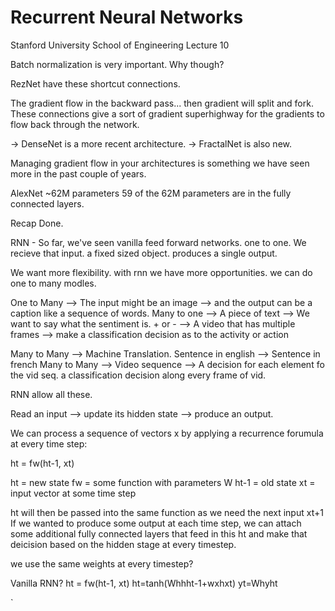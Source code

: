 # Recurrent Neural Networks

Stanford University School of Engineering Lecture 10

Batch normalization is very important.
Why though?

RezNet have these shortcut connections.

The gradient flow in the backward pass... then gradient will split and fork. 
These connections give a sort of gradient superhighway for the gradients to flow back through the network.


-> DenseNet is a more recent architecture.
-> FractalNet is also new.

Managing gradient flow in your architectures is something we have seen more in the past couple of years.

AlexNet ~62M parameters
59 of the 62M parameters are in the fully connected layers.

Recap Done.

RNN - So far, we've seen vanilla feed forward networks.
one to one.
We recieve that input. a fixed sized object.
produces a single output.

We want more flexibility.
with rnn we have more opportunities.
we can do one to many modles.

One to Many --> The input might be an image --> and the output can be a caption like a sequence of words.
Many to one --> A piece of text --> We want to say what the sentiment is. + or  -
            --> A video that has multiple frames --> make a classification decision as to the activity or action
            
Many to Many --> Machine Translation. Sentence in english --> Sentence in french
Many to Many --> Video sequence --> A decision for each element fo the vid seq. a classification decision along every frame of vid.

RNN allow all these.

Read an input --> update its hidden state --> produce an output.

We can process a sequence of vectors x by applying a recurrence forumula at every time step:

ht = fw(ht-1, xt)

ht = new state
fw = some function with parameters W
ht-1 = old state
xt = input vector at some time step

ht will then be passed into the same function as we need the next input xt+1
If we wanted to produce some output at each time step, we can attach some additional fully connected layers that feed in this ht and make that deicision based on the hidden stage at every timestep.

we use the same weights at every timestep?

Vanilla RNN?
ht = fw(ht-1, xt)
ht=tanh(Whhht-1+wxhxt)
yt=Whyht



















`
